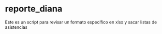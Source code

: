 # reporte_diana
Este es un script para revisar un formato específico en xlsx y sacar listas de asistencias
